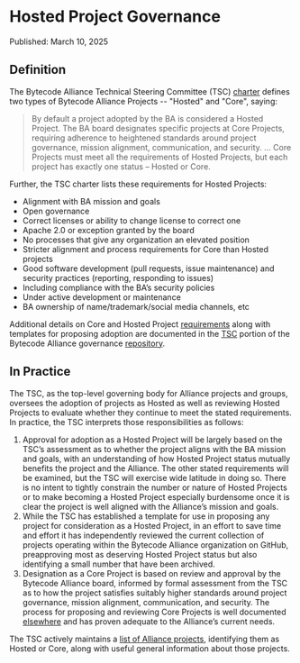 # Hosted Project Governance
Published: March 10, 2025

## Definition
The Bytecode Alliance Technical Steering Committee (TSC) [charter](https://github.com/bytecodealliance/governance/blob/main/TSC/charter.md) defines two types of Bytecode Alliance Projects -- "Hosted" and "Core", saying:
> By default a project adopted by the BA is considered a Hosted Project. The BA board designates specific projects at Core Projects, requiring adherence to heightened standards around project governance, mission alignment, communication, and security. … Core Projects must meet all the requirements of Hosted Projects, but each project has exactly one status – Hosted or Core.

Further, the TSC charter lists these requirements for Hosted Projects:
* Alignment with BA mission and goals
* Open governance
* Correct licenses or ability to change license to correct one
* Apache 2.0 or exception granted by the board
* No processes that give any organization an elevated position
* Stricter alignment and process requirements for Core than Hosted projects
* Good software development (pull requests, issue maintenance) and security practices (reporting, responding to issues)
* Including compliance with the BA’s security policies
* Under active development or maintenance
* BA ownership of name/trademark/social media channels, etc

Additional details on Core and Hosted Project [requirements](https://github.com/bytecodealliance/governance/blob/main/TSC/core-and-hosted-projects.md) along with templates for proposing adoption are documented in the [TSC](https://github.com/bytecodealliance/governance/tree/main/TSC) portion of the Bytecode Alliance governance [repository](https://github.com/bytecodealliance/governance/tree/main).

## In Practice
The TSC, as the top-level governing body for Alliance projects and groups, oversees the adoption of projects as Hosted as well as reviewing Hosted Projects to evaluate whether they continue to meet the stated requirements. In practice, the TSC interprets those responsibilities as follows:
1. Approval for adoption as a Hosted Project will be largely based on the TSC’s assessment as to whether the project aligns with the BA mission and goals, with an understanding of how Hosted Project status mutually benefits the project and the Alliance. The other stated requirements will be examined, but the TSC will exercise wide latitude in doing so. There is no intent to tightly constrain the number or nature of Hosted Projects or to make becoming a Hosted Project especially burdensome once it is clear the project is well aligned with the Alliance’s mission and goals.
2. While the TSC has established a template for use in proposing any project for consideration as a Hosted Project, in an effort to save time and effort it has independently reviewed the current collection of projects operating within the Bytecode Alliance organization on GitHub, preapproving most as deserving Hosted Project status but also identifying a small number that have been archived.
3. Designation as a Core Project is based on review and approval by the Bytecode Alliance board, informed by formal assessment from the TSC as to how the project satisfies suitably higher standards around project governance, mission alignment, communication, and security.  The process for proposing and reviewing Core Projects is well documented [elsewhere](https://github.com/bytecodealliance/governance/blob/main/TSC/core-and-hosted-projects.md) and has proven adequate to the Alliance’s current needs.

The TSC actively maintains a [list of Alliance projects](https://github.com/bytecodealliance/governance/blob/main/projects/README.md), identifying them as Hosted or Core, along with useful general information about those projects. 

